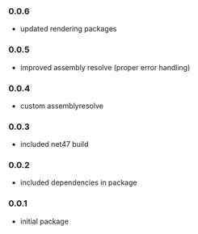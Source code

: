 ### 0.0.6
* updated rendering packages

### 0.0.5
* improved assembly resolve (proper error handling)

### 0.0.4
* custom assemblyresolve

### 0.0.3
* included net47 build

### 0.0.2
* included dependencies in package

### 0.0.1
* initial package 
